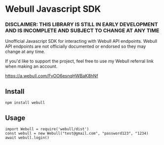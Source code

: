 # Webull Javascript SDK
### DISCLAIMER: THIS LIBRARY IS STILL IN EARLY DEVELOPMENT AND IS INCOMPLETE AND SUBJECT TO CHANGE AT ANY TIME

Unofficial Javascript SDK for interacting with Webull API endpoints. Webull API endpoints are not officially documented or endorsed so they may change at any time. 

If you'd like to support the project, feel free to use my Webull referral link when making an account.

https://a.webull.com/FvOO6esnqHWBaK8hNf


## Install
`npm install webull`

## Usage
```
import Webull = require('webull/dist')
const webull = new Webull("test@gmail.com", "password123", "1234)
await webull.login()

```

